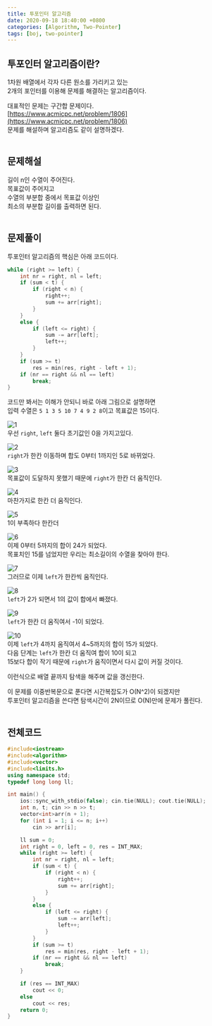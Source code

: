 ```yaml
---
title: 투포인터 알고리즘
date: 2020-09-18 18:40:00 +0800
categories: [Algorithm, Two-Pointer]
tags: [boj, two-pointer]
---
```


## 투포인터 알고리즘이란?  
1차원 배열에서 각자 다른 원소를 가리키고 있는  
2개의 포인터를 이용해 문제를 해결하는 알고리즘이다.  

대표적인 문제는 구간합 문제이다.  
[https://www.acmicpc.net/problem/1806](https://www.acmicpc.net/problem/1806)  
문제를 해설하며 알고리즘도 같이 설명하겠다.  
<br>

## 문제해설  
길이 n인 수열이 주어진다.  
목표값이 주어지고  
수열의 부분합 중에서 목표값 이상인  
최소의 부분합 길이를 출력하면 된다.  
<br>

## 문제풀이  
투포인터 알고리즘의 핵심은 아래 코드이다.  
```c++
while (right >= left) {
	int nr = right, nl = left;
	if (sum < t) {
		if (right < n) {
			right++;
			sum += arr[right];
		}
	}
	else {
		if (left <= right) {
			sum -= arr[left];
			left++;
		}
	}
	if (sum >= t)
		res = min(res, right - left + 1);
	if (nr == right && nl == left)
		break;
}
```  
코드만 봐서는 이해가 안되니 바로 아래 그림으로 설명하면  
입력 수열은 `5 1 3 5 10 7 4 9 2 8`이고 목표값은 15이다.  

![1](/assets/img/postImg/two_pointer/two_pointer01.jpg)  
우선 `right`, `left` 둘다 초기값인 0을 가지고있다.  

![2](/assets/img/postImg/two_pointer/two_pointer02.jpg)  
`right`가 한칸 이동하며 합도 0부터 1까지인 5로 바뀌었다.  

![3](/assets/img/postImg/two_pointer/two_pointer03.jpg)  
목표값이 도달하지 못했기 때문에 `right`가 한칸 더 움직인다.  

![4](/assets/img/postImg/two_pointer/two_pointer04.jpg)  
마찬가지로 한칸 더 움직인다.  

![5](/assets/img/postImg/two_pointer/two_pointer05.jpg)  
1이 부족하다 한칸더  

![6](/assets/img/postImg/two_pointer/two_pointer06.jpg)  
이제 0부터 5까지의 합이 24가 되었다.  
목표치인 15를 넘었지만 우리는 최소길이의 수열을 찾아야 한다.  

![7](/assets/img/postImg/two_pointer/two_pointer07.jpg)  
그러므로 이제 `left`가 한칸씩 움직인다.  

![8](/assets/img/postImg/two_pointer/two_pointer08.jpg)  
`left`가 2가 되면서 1의 값이 합에서 빠졌다.  

![9](/assets/img/postImg/two_pointer/two_pointer09.jpg)  
`left`가 한칸 더 움직여서 -1이 되었다.  

![10](/assets/img/postImg/two_pointer/two_pointer10.jpg)  
이제 `left`가 4까지 움직여서 4~5까지의 합이 15가 되었다.  
다음 단계는 `left`가 한칸 더 움직여 합이 10이 되고  
15보다 합이 작기 때문에 `right`가 움직이면서 다시 값이 커질 것이다.  

이런식으로 배열 끝까지 탐색을 해주며 값을 갱신한다.  

이 문제를 이중반복문으로 푼다면 시간복잡도가 O(N^2)이 되겠지만  
투포인터 알고리즘을 쓴다면 탐색시간이 2N이므로 O(N)만에 문제가 풀린다.  
<br>


## 전체코드
```c++
#include<iostream>
#include<algorithm>
#include<vector>
#include<limits.h>
using namespace std;
typedef long long ll;

int main() {
	ios::sync_with_stdio(false); cin.tie(NULL); cout.tie(NULL);
	int n, t; cin >> n >> t;
	vector<int>arr(n + 1);
	for (int i = 1; i <= n; i++) 
		cin >> arr[i];

	ll sum = 0;
	int right = 0, left = 0, res = INT_MAX;
	while (right >= left) {
		int nr = right, nl = left;
		if (sum < t) {
			if (right < n) {
				right++;
				sum += arr[right];
			}
		}
		else {
			if (left <= right) {
				sum -= arr[left];
				left++;
			}
		}
		if (sum >= t)
			res = min(res, right - left + 1);
		if (nr == right && nl == left)
			break;
	}

	if (res == INT_MAX)
		cout << 0;
	else
		cout << res;
	return 0;
}
```